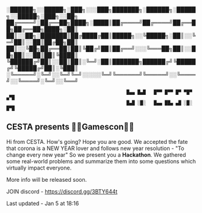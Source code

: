 <!--
  Title: GAMESCON by cesta 
  Description: Our current rules and instructions for the latest events. A must seen repository 
  Author: CESTA Team
  -->

░██████╗░░█████╗░███╗░░░███╗███████╗░██████╗░█████╗░░█████╗░███╗░░██╗
██╔════╝░██╔══██╗████╗░████║██╔════╝██╔════╝██╔══██╗██╔══██╗████╗░██║
██║░░██╗░███████║██╔████╔██║█████╗░░╚█████╗░██║░░╚═╝██║░░██║██╔██╗██║
██║░░╚██╗██╔══██║██║╚██╔╝██║██╔══╝░░░╚═══██╗██║░░██╗██║░░██║██║╚████║
╚██████╔╝██║░░██║██║░╚═╝░██║███████╗██████╔╝╚█████╔╝╚█████╔╝██║░╚███║
░╚═════╝░╚═╝░░╚═╝╚═╝░░░░░╚═╝╚══════╝╚═════╝░░╚════╝░░╚════╝░╚═╝░░╚══╝

                                                █▄▄ █▄█   █▀▀ █▀▀ █▀ ▀█▀ ▄▀█
                                                █▄█ ░█░   █▄▄ ██▄ ▄█ ░█░ █▀█


## CESTA presents **👩‍💻Gamescon👨‍💻**

Hi from CESTA. How's going? Hope you are good. We accepted the fate that corona is a NEW YEAR lover and follows new year resolution - "To change every new year"
So we present you a **Hackathon**. We gathered some real-world problems and summarize them into some questions which virtually impact everyone.

More info will be released soon.

JOIN discord - https://discord.gg/3BTY644t

Last updated - Jan 5 at 18:16
